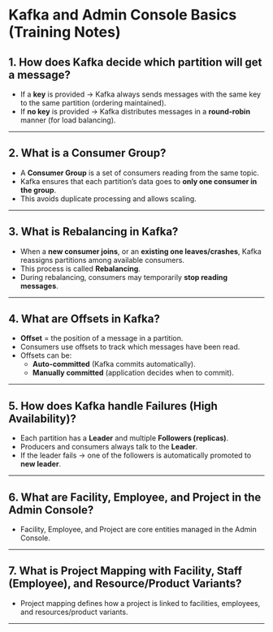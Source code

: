 # Kafka and Admin Console Basics (Training Notes)

## 1. How does Kafka decide which partition will get a message?
- If a **key** is provided → Kafka always sends messages with the same key to the same partition (ordering maintained).  
- If **no key** is provided → Kafka distributes messages in a **round-robin** manner (for load balancing).  

---

## 2. What is a Consumer Group?
- A **Consumer Group** is a set of consumers reading from the same topic.  
- Kafka ensures that each partition’s data goes to **only one consumer in the group**.  
- This avoids duplicate processing and allows scaling.  

---

## 3. What is Rebalancing in Kafka?
- When a **new consumer joins**, or an **existing one leaves/crashes**, Kafka reassigns partitions among available consumers.  
- This process is called **Rebalancing**.  
- During rebalancing, consumers may temporarily **stop reading messages**.  

---

## 4. What are Offsets in Kafka?
- **Offset** = the position of a message in a partition.  
- Consumers use offsets to track which messages have been read.  
- Offsets can be:
  - **Auto-committed** (Kafka commits automatically).  
  - **Manually committed** (application decides when to commit).  

---

## 5. How does Kafka handle Failures (High Availability)?
- Each partition has a **Leader** and multiple **Followers (replicas)**.  
- Producers and consumers always talk to the **Leader**.  
- If the leader fails → one of the followers is automatically promoted to **new leader**.  

---

## 6. What are Facility, Employee, and Project in the Admin Console?
- Facility, Employee, and Project are core entities managed in the Admin Console.  

---

## 7. What is Project Mapping with Facility, Staff (Employee), and Resource/Product Variants?
- Project mapping defines how a project is linked to facilities, employees, and resources/product variants.  

---
